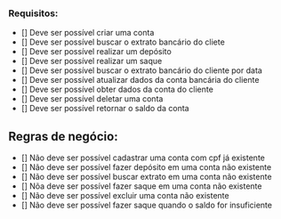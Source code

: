 ### Requisitos: 

- [] Deve ser possível criar uma conta
- [] Deve ser possível buscar o extrato bancário do cliete
- [] Deve ser possível realizar um depósito
- [] Deve ser possível realizar um saque
- [] Deve ser possível buscar o extrato bancário do cliente por data
- [] Deve ser possível atualizar dados da conta bancária do cliente
- [] Deve ser possível obter dados da conta do cliente
- [] Deve ser possível deletar uma conta
- [] Deve ser possível retornar o saldo da conta

## Regras de negócio: 

- [] Não deve ser possível cadastrar uma conta com cpf já existente
- [] Não deve ser possível fazer depósito em uma conta não existente
- [] Não deve ser possível buscar extrato em uma conta não existente
- [] Nõa deve ser possível fazer saque em uma conta não existente
- [] Não deve ser possível excluir uma conta não existente
- [] Não deve ser possível fazer saque quando o saldo for insuficiente
